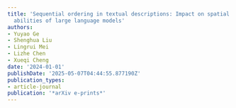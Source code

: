 ```yaml
---
title: 'Sequential ordering in textual descriptions: Impact on spatial perception
  abilities of large language models'
authors:
- Yuyao Ge
- Shenghua Liu
- Lingrui Mei
- Lizhe Chen
- Xueqi Cheng
date: '2024-01-01'
publishDate: '2025-05-07T04:44:55.877190Z'
publication_types:
- article-journal
publication: '*arXiv e-prints*'
---
```

